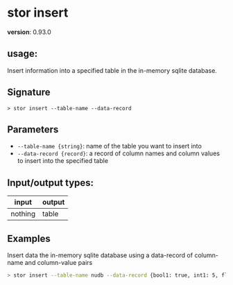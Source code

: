 # stor insert

**version**: 0.93.0

## **usage**:

Insert information into a specified table in the in-memory sqlite database.

## Signature

`> stor insert --table-name --data-record`

## Parameters

- `--table-name {string}`: name of the table you want to insert into
- `--data-record {record}`: a record of column names and column values to insert into the specified table

## Input/output types:

| input   | output |
| ------- | ------ |
| nothing | table  |

## Examples

Insert data the in-memory sqlite database using a data-record of column-name and column-value pairs

```bash
> stor insert --table-name nudb --data-record {bool1: true, int1: 5, float1: 1.1, str1: fdncred, datetime1: 2023-04-17}
```
